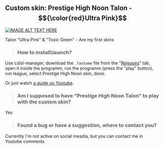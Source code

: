 ## Custom skin: Prestige High Noon Talon - $${\color{red}Ultra Pink}$$
[![IMAGE ALT TEXT HERE](./readme_picture.png)](https://www.youtube.com/watch?v=hdWnTyzXnX8)

Talon "Ultra Pink" & "Toxic Green" - Are my first skins









> ### How to install\launch? 

Use cslol-manager, download the ```.fantome``` file from the "[Releases](https://github.com/BenataOne/Talon.HighNoon.Prestige.UltraPink/releases)" tab, open it inside the programm, run the programm (press the "play" button), run league, select Prestige High Noon skin, done. <br/>

Or just watch [a guide on Youtube](https://www.youtube.com/results?search_query=lol+how+to+install+custom+skins).

> ### Am I supposed to have "Prestige High Noon Talon" to play with the custom skin?

Yes

> ### Found a bug or have a suggestion, where to contact you?

Currently I'm not active on social meadia, but you can contact me in Youtube comments 
